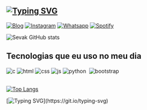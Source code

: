 ## [![Typing SVG](https://readme-typing-svg.herokuapp.com?font=Fira+Code&weight=300&size=50&duration=4000&pause=1000&color=00ffb2&center=true&vCenter=true&random=false&width=1000&lines=Olá!%2C+meu+nome+é+Arthur+Costa;Mais+conhecido+como+SEVAK🖐️;Tenho+18+anos;Cursando+Ciencia+da+Computação;Seja+bem+vindo%3A)](https://git.io/typing-svg)

[![Blog](https://img.shields.io/website?label=sevak.com&style=for-the-badge&url=https://portfolio-sevaks-projects-d796dcfd.vercel.app/)](https://portfolio-sevaks-projects-d796dcfd.vercel.app/)
[![Instagram](https://img.shields.io/badge/Instagram-E4405F?style=for-the-badge&logo=instagram&logoColor=white)](https://www.instagram.com/sevaksons/)
[![Whatsapp](https://img.shields.io/badge/WhatsApp-25D366?style=for-the-badge&logo=whatsapp&logoColor=white)](https://wa.me/5531997319966?text=Olá,%20me%20interessei%20sobre%20seu%20github%20e%20gostaria%20de%20fazer%20um%20orçamento!)
[![Spotify](https://img.shields.io/badge/Spotify-1ED760?&style=for-the-badge&logo=spotify&logoColor=white)](https://open.spotify.com/user/0x91h3ohtq5mrfp886yrr9c01?si=2a1cceb5476f4b10)


![Sevak GitHub stats](https://github-readme-stats.vercel.app/api?username=sevak19&show_icons=true&theme=gotham&count_private=true)

## Tecnologias que eu uso no meu dia

<div style="display: inline_block">
  <img align="center" alt="c" src="https://img.shields.io/badge/C-00599C?style=for-the-badge&logo=c&logoColor=white" />
  <img align="center" alt="html" src="https://img.shields.io/badge/HTML-239120?style=for-the-badge&logo=html5&logoColor=white" />
  <img align="center" alt="css" src="https://img.shields.io/badge/CSS-239120?&style=for-the-badge&logo=css3&logoColor=white" />
  <img align="center" alt="js" src="https://img.shields.io/badge/JavaScript-F7DF1E?style=for-the-badge&logo=javascript&logoColor=black" />
  <img align="center" alt="python" src="https://img.shields.io/badge/Python-3776AB?style=for-the-badge&logo=python&logoColor=white" />
  <img align="center" alt="" src="https://img.shields.io/badge/VSCode-563D7C?style=for-the-badge&logo=VSCode&logoColor=white" />
  <img align="center" alt="bootstrap" src="https://img.shields.io/badge/Bootstrap-563D7C?style=for-the-badge&logo=bootstrap&logoColor=white" />
</div><br/>



[![Top Langs](https://github-readme-stats.vercel.app/api/top-langs/?username=sevak19&layout=compact&theme=gotham)](https://github.com/sevak19/github-readme-stats)

[![Typing SVG](https://readme-typing-svg.herokuapp.com?font=Fira+Code&weight=300&size=50&duration=4000&pause=1000&color=00ffb2&center=true&vCenter=true&random=false&width=1000&lines=Obrigado!;)](https://git.io/typing-svg)

